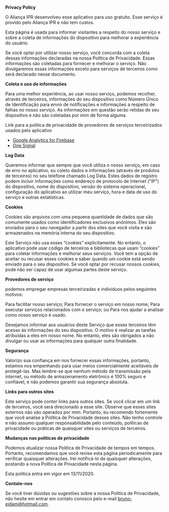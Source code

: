 **Privacy Policy**

O Aliança IPR desenvolveu esse aplicativo para uso gratuito. Esse serviço é provido pelo Aliança IPR e não tem custos.

Esta página é usada para informar visitantes a respeito do nosso serviço e sobre a coleta de informações do dispositivo para melhorar a experiência do usuário.

Se você optar por utilizar nosso serviço, você concorda com a coleta dessas informações declaradas na nossa Política de Privacidade. Essas informações são coletadas para fornecer e melhorar o serviço. Não divulgaremos essas informações exceto para serviços de terceiros como será declarado nesse documento.

**Coleta e uso de informações**

Para uma melhor experiência, ao usar nosso serviço, podemos recolher, através de terceiros, informações do seu dispositivo como Número Único de Identificação para envio de notificações e informações a respeito de falhas no nosso serviço. As informações em questão serão retidas de seu dispositivo e não são coletadas por mim de forma alguma.

Link para a política de privacidade de provedores de serviços terceirizados usados pelo aplicativo

*   [Google Analytics for Firebase](https://firebase.google.com/policies/analytics)
*   [One Signal](https://onesignal.com/privacy_policy)

**Log Data**

Queremos informar que sempre que você utiliza o nosso serviço, em caso de erro no aplicativo, eu coleto dados e informações (através de produtos de terceiros) no seu telefone chamado Log Data. Estes dados de registro podem incluir informações como endereço de protocolo de Internet ("IP") do dispositivo, nome do dispositivo, versão do sistema operacional, configuração do aplicativo ao utilizar meu serviço, hora e data de uso do serviço e outras estatísticas.

**Cookies**

Cookies são arquivos com uma pequena quantidade de dados que são comumente usados como identificadores exclusivos anônimos. Eles são enviados para o seu navegador a partir dos sites que você visita e são armazenados na memória interna do seu dispositivo.

Este Serviço não usa esses “cookies” explicitamente. No entanto, o aplicativo pode usar código de terceiros e bibliotecas que usam “cookies” para coletar informações e melhorar seus serviços. Você tem a opção de aceitar ou recusar esses cookies e saber quando um cookie está sendo enviado para o seu dispositivo. Se você optar por recusar nossos cookies, pode não ser capaz de usar algumas partes deste serviço.

**Provedores de serviço**

podemos empregar empresas terceirizadas e indivíduos pelos seguintes motivos:

Para facilitar nosso serviço;
Para fornecer o serviço em nosso nome;
Para executar serviços relacionados com o serviço; ou
Para nos ajudar a analisar como nosso serviço é usado.

Desejamos informar aos usuários deste Serviço que esses terceiros têm acesso às informações do seu dispositivo. O motivo é realizar as tarefas atribuídas a eles em nosso nome. No entanto, eles são obrigados a não divulgar ou usar as informações para qualquer outra finalidade.


**Segurança**

Valorizo sua confiança em nos fornecer essas informações, portanto, estamos nos empenhando para usar meios comercialmente aceitáveis de protegê-las. Mas lembre-se que nenhum método de transmissão pela internet, ou método de armazenamento eletrônico é 100% seguro e confiável, e não podemos garantir sua segurança absoluta.

**Links para outros sites**

Este serviço pode conter links para outros sites. Se você clicar em um link de terceiros, você será direcionado a esse site. Observe que esses sites externos não são operados por mim. Portanto, eu recomendo fortemente que você analise a Política de Privacidade desses sites. Não tenho controle e não assumo qualquer responsabilidade pelo conteúdo, políticas de privacidade ou práticas de quaisquer sites ou serviços de terceiros.

**Mudanças nas políticas de privacidade**

Podemos atualizar nossa Política de Privacidade de tempos em tempos. Portanto, recomendamos que você revise esta página periodicamente para verificar quaisquer alterações. Irei notificá-lo de quaisquer alterações, postando a nova Política de Privacidade nesta página.

Esta política entra em vigor em 13/11/2020.

**Contate-nos**

Se você tiver dúvidas ou sugestões sobre a nossa Política de Privacidade, não hesite em entrar em contato conosco pelo e-mail bruno-eidam@hotmail.com.
